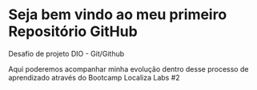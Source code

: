# Seja bem vindo ao meu primeiro Repositório GitHub
Desafio de projeto DIO - Git/Github

Aqui poderemos acompanhar minha evolução dentro desse processo de aprendizado através do Bootcamp Localiza Labs #2
